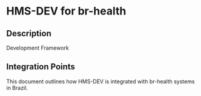# HMS-DEV for br-health

## Description

Development Framework

## Integration Points

This document outlines how HMS-DEV is integrated with br-health systems in Brazil.
